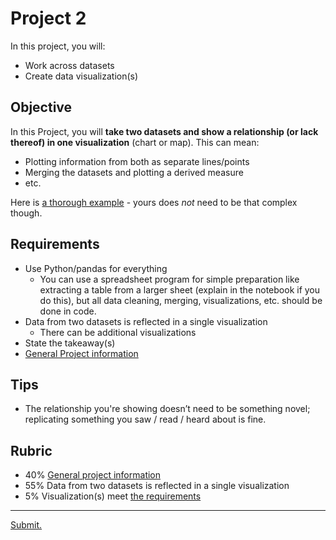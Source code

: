 # Project 2

In this project, you will:

- Work across datasets
- Create data visualization(s)

## Objective

In this Project, you will **take two datasets and show a relationship (or lack thereof) in one visualization** (chart or map). This can mean:

- Plotting information from both as separate lines/points
- Merging the datasets and plotting a derived measure
- etc.

Here is [a thorough example](https://python-public-policy.afeld.me/en/columbia/final_project/universities.html) - yours does _not_ need to be that complex though.

## Requirements

- Use Python/pandas for everything
  - You can use a spreadsheet program for simple preparation like extracting a table from a larger sheet (explain in the notebook if you do this), but all data cleaning, merging, visualizations, etc. should be done in code.
- Data from two datasets is reflected in a single visualization
  - There can be additional visualizations
- State the takeaway(s)
- [General Project information](projects.md)

## Tips

- The relationship you're showing doesn’t need to be something novel; replicating something you saw / read / heard about is fine.

## Rubric

- 40% [General project information](projects.md#requirements)
- 55% Data from two datasets is reflected in a single visualization
- 5% Visualization(s) meet [the requirements](projects.md#visualizations)

---

[Submit.](notebooks.md#submission)
